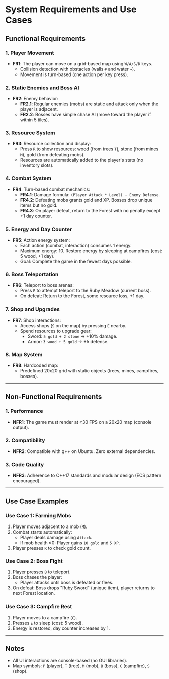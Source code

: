 # System Requirements and Use Cases

## Functional Requirements

### 1. Player Movement
- **FR1**: The player can move on a grid-based map using `W/A/S/D` keys.
  - Collision detection with obstacles (walls `#` and water `~`).
  - Movement is turn-based (one action per key press).

### 2. Static Enemies and Boss AI
- **FR2**: Enemy behavior:
  - **FR2.1**: Regular enemies (mobs) are static and attack only when the player is adjacent.
  - **FR2.2**: Bosses have simple chase AI (move toward the player if within 5 tiles).

### 3. Resource System
- **FR3**: Resource collection and display:
  - Press `R` to show resources: wood (from trees `T`), stone (from mines `M`), gold (from defeating mobs).
  - Resources are automatically added to the player's stats (no inventory slots).

### 4. Combat System
- **FR4**: Turn-based combat mechanics:
  - **FR4.1**: Damage formula: `(Player Attack * Level) - Enemy Defense`.
  - **FR4.2**: Defeating mobs grants gold and XP. Bosses drop unique items but no gold.
  - **FR4.3**: On player defeat, return to the Forest with no penalty except +1 day counter.

### 5. Energy and Day Counter
- **FR5**: Action energy system:
  - Each action (combat, interaction) consumes 1 energy.
  - Maximum energy: 10. Restore energy by sleeping at campfires (cost: 5 wood, +1 day).
  - Goal: Complete the game in the fewest days possible.

### 6. Boss Teleportation
- **FR6**: Teleport to boss arenas:
  - Press `B` to attempt teleport to the Ruby Meadow (current boss).
  - On defeat: Return to the Forest, some resource loss, +1 day.

### 7. Shop and Upgrades
- **FR7**: Shop interactions:
  - Access shops (`S` on the map) by pressing `E` nearby.
  - Spend resources to upgrade gear:
    - Sword: `5 gold + 2 stone` → +10% damage.
    - Armor: `3 wood + 5 gold` → +5 defense.

### 8. Map System
- **FR8**: Hardcoded map:
  - Predefined 20x20 grid with static objects (trees, mines, campfires, bosses).
---

## Non-Functional Requirements

### 1. Performance
- **NFR1**: The game must render at ≥30 FPS on a 20x20 map (console output).

### 2. Compatibility
- **NFR2**: Compatible with g++ on Ubuntu. Zero external dependencies.

### 3. Code Quality
- **NFR3**: Adherence to C++17 standards and modular design (ECS pattern encouraged).

---

## Use Case Examples

### Use Case 1: Farming Mobs
1. Player moves adjacent to a mob (`M`).
2. Combat starts automatically:
   - Player deals damage using `Attack`.
   - If mob health ≤0: Player gains `10 gold` and `5 XP`.
3. Player presses `R` to check gold count.

### Use Case 2: Boss Fight
1. Player presses `B` to teleport.
2. Boss chases the player:
   - Player attacks until boss is defeated or flees.
3. On defeat: Boss drops "Ruby Sword" (unique item), player returns to next Forest location.

### Use Case 3: Campfire Rest
1. Player moves to a campfire (`C`).
2. Presses `E` to sleep (cost: 5 wood).
3. Energy is restored, day counter increases by 1.

---

## Notes
- All UI interactions are console-based (no GUI libraries).
- Map symbols: `P` (player), `T` (tree), `M` (mob), `B` (boss), `C` (campfire), `S` (shop).